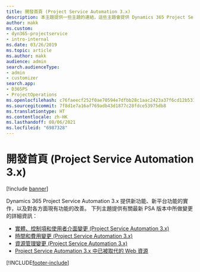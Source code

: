 ```yaml
---
title: 開發首頁 (Project Service Automation 3.x)
description: 本主題提供一些主題的連結，這些主題會提供 Dynamics 365 Project Service Automation (PSA) 3.x 版的開發詳細資訊。
author: makk
ms.custom:
- dyn365-projectservice
- intro-internal
ms.date: 03/26/2019
ms.topic: article
ms.author: makk
audience: admin
search.audienceType:
- admin
- customizer
search.app:
- D365PS
- ProjectOperations
ms.openlocfilehash: c76faeecf252f0ae70594e7dfbb28c1aac2423a37f6cd12b53103dd7a493306e
ms.sourcegitcommit: 7f8d1e7a16af769adb43d1877c28fdce53975db8
ms.translationtype: HT
ms.contentlocale: zh-HK
ms.lasthandoff: 08/06/2021
ms.locfileid: "6987328"
---
```

# <a name="development-home-page-project-service-automation-3x"></a>開發首頁 (Project Service Automation 3.x)

[!include [banner](../../includes/psa-now-project-operations.md)]

Dynamics 365 Project Service Automation 3.x 提供新功能、新平台功能的實作，以及對各方面現有功能的改善。 下列主題提供有關最新 PSA 版本中所做變更的詳細資訊：

- [實體、控制項和使用者介面變更 (Project Service Automation 3.x)](../developer-guides/entity-changes-v3.x.md)
- [時間和費用變更 (Project Service Automation 3.x)](../developer-guides/time-expense-changes-v3.x.md)
- [資源管理變更 (Project Service Automation 3.x)](../developer-guides/resource-management-changes-v3.x.md)
- [Project Service Automation 3.x 中已被取代的 Web 資源](../developer-guides/web-resources-deprecated-v3.x.md)


[!INCLUDE[footer-include](../../includes/footer-banner.md)]